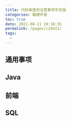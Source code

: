 ```yaml
---
title: 代码审查的注意事项中文版
categories: 敏捷开发
toc: true
date: 2021-08-11 19:18:35
permalink: /pages/c24421/
tags: 
  - 
---
```


## 通用事项

## Java

## 前端

## SQL




